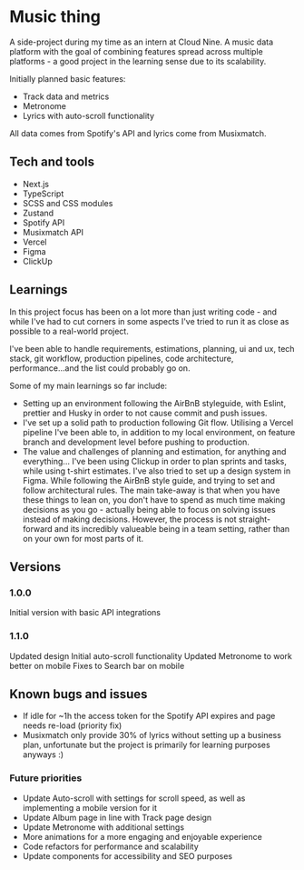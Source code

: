 # Music thing

A side-project during my time as an intern at Cloud Nine. A music data platform with the goal of combining features spread across multiple platforms - a good project in the learning sense due to its scalability.

Initially planned basic features:

- Track data and metrics
- Metronome
- Lyrics with auto-scroll functionality

All data comes from Spotify's API and lyrics come from Musixmatch.

## Tech and tools

- Next.js
- TypeScript
- SCSS and CSS modules
- Zustand
- Spotify API
- Musixmatch API
- Vercel
- Figma
- ClickUp

## Learnings

In this project focus has been on a lot more than just writing code - and while I've had to cut corners in some aspects I've tried to run it as close as possible to a real-world project.

I've been able to handle requirements, estimations, planning, ui and ux, tech stack, git workflow, production pipelines, code architecture, performance...and the list could probably go on.

Some of my main learnings so far include:

- Setting up an environment following the AirBnB styleguide, with Eslint, prettier and Husky in order to not cause commit and push issues.
- I've set up a solid path to production following Git flow. Utilising a Vercel pipeline I've been able to, in addition to my local environment, on feature branch and development level before pushing to production.
- The value and challenges of planning and estimation, for anything and everything... I've been using Clickup in order to plan sprints and tasks, while using t-shirt estimates. I've also tried to set up a design system in Figma. While following the AirBnB style guide, and trying to set and follow architectural rules. The main take-away is that when you have these things to lean on, you don't have to spend as much time making decisions as you go - actually being able to focus on solving issues instead of making decisions. However, the process is not straight-forward and its incredibly valueable being in a team setting, rather than on your own for most parts of it.

## Versions

### 1.0.0

Initial version with basic API integrations

### 1.1.0

Updated design
Initial auto-scroll functionality
Updated Metronome to work better on mobile
Fixes to Search bar on mobile

## Known bugs and issues

- If idle for ~1h the access token for the Spotify API expires and page needs re-load (priority fix)
- Musixmatch only provide 30% of lyrics without setting up a business plan, unfortunate but the project is primarily for learning purposes anyways :)

### Future priorities

- Update Auto-scroll with settings for scroll speed, as well as implementing a mobile version for it
- Update Album page in line with Track page design
- Update Metronome with additional settings
- More animations for a more engaging and enjoyable experience
- Code refactors for performance and scalability
- Update components for accessibility and SEO purposes
